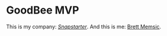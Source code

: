 # GoodBee MVP

This is my company: [*Snapstarter*](http://snapstarter.com/).
And this is me: [Brett Memsic](http://twitter.com/memsic).